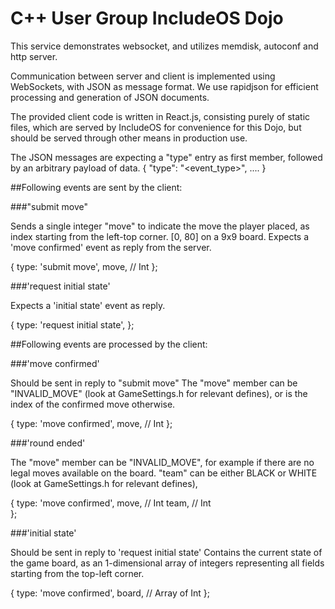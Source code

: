 # C++ User Group IncludeOS Dojo

This service demonstrates websocket, and utilizes memdisk, autoconf and http server.

Communication between server and client is implemented using WebSockets, with JSON as message format.
We use rapidjson for efficient processing and generation of JSON documents.

The provided client code is written in React.js, consisting purely of static files,
which are served by IncludeOS for convenience for this Dojo, but should be served through other means in production use.

The JSON messages are expecting a "type" entry as first member,
followed by an arbitrary payload of data.
{
    "type": "<event_type>",
    ....
}

##Following events are sent by the client:

###"submit move"

Sends a single integer "move" to indicate the move the player placed,
as index starting from the left-top corner. [0, 80] on a 9x9 board.
Expects a 'move confirmed' event as reply from the server.

{
    type: 'submit move',
    move, // Int
};


###'request initial state'

Expects a 'initial state' event as reply.

{
    type: 'request initial state',
};


##Following events are processed by the client:

###'move confirmed'

Should be sent in reply to "submit move"
The "move" member can be "INVALID_MOVE" (look at GameSettings.h for relevant defines),
or is the index of the confirmed move otherwise.

{
    type: 'move confirmed',
    move, // Int
};


###'round ended'

The "move" member can be "INVALID_MOVE", for example if there are no legal moves available on the board.
"team" can be either BLACK or WHITE  (look at GameSettings.h for relevant defines),

{
    type: 'move confirmed',
    move, // Int
    team, // Int    
};


###'initial state'

Should be sent in reply to 'request initial state'
Contains the current state of the game board, as an 1-dimensional array of integers representing all fields 
starting from the top-left corner.

{
    type: 'move confirmed',
    board, // Array of Int
};

